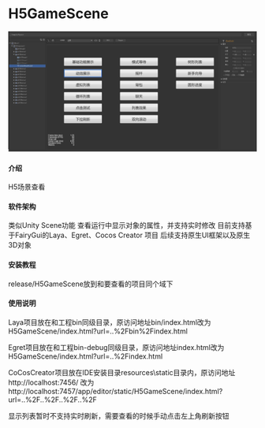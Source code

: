 # H5GameScene
![avatar](/image/cc.jpg)
#### 介绍
H5场景查看

#### 软件架构
类似Unity Scene功能 查看运行中显示对象的属性，并支持实时修改
目前支持基于FairyGui的Laya、Egret、Cocos Creator 项目
后续支持原生UI框架以及原生3D对象
#### 安装教程
release/H5GameScene放到和要查看的项目同个域下
 
#### 使用说明


Laya项目放在和工程bin同级目录，原访问地址bin/index.html改为H5GameScene/index.html?url=..%2Fbin%2Findex.html

Egret项目放在和工程bin-debug同级目录，原访问地址index.html改为H5GameScene/index.html?url=..%2Findex.html

CoCosCreator项目放在IDE安装目录resources\static目录内，原访问地址http://localhost:7456/ 改为 http://localhost:7457/app/editor/static/H5GameScene/index.html?url=..%2F..%2F..%2F..%2F

显示列表暂时不支持实时刷新，需要查看的时候手动点击左上角刷新按钮





